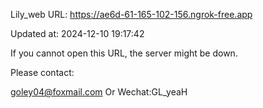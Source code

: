 Lily_web URL: https://ae6d-61-165-102-156.ngrok-free.app

Updated at: 2024-12-10 19:17:42

If you cannot open this URL, the server might be down.

Please contact: 

goley04@foxmail.com Or Wechat:GL_yeaH